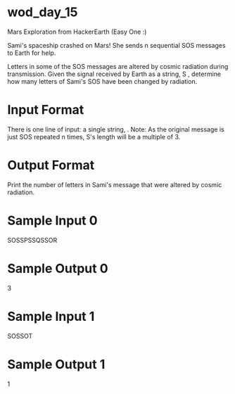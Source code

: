 # wod_day_15
Mars Exploration from HackerEarth (Easy One :) 

Sami's spaceship crashed on Mars! She sends n  sequential SOS messages to Earth for help.

Letters in some of the SOS messages are altered by cosmic radiation during transmission. Given the signal
received by Earth as a string, S , determine how many letters of Sami's SOS have been changed by
radiation.

# Input Format

There is one line of input: a single string, .
Note: As the original message is just SOS repeated n times, S's length will be a multiple of 3.

# Output Format
Print the number of letters in Sami's message that were altered by cosmic radiation.

# Sample Input 0

SOSSPSSQSSOR

# Sample Output 0

3

# Sample Input 1

SOSSOT

# Sample Output 1

1
